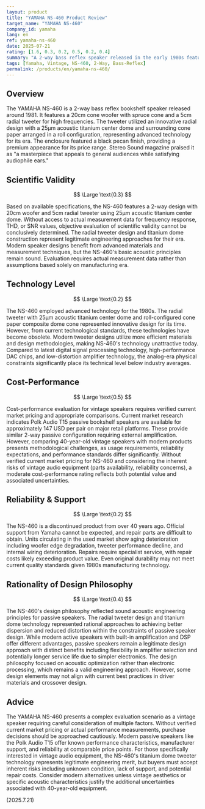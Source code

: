 ```yaml
---
layout: product
title: "YAMAHA NS-460 Product Review"
target_name: "YAMAHA NS-460"
company_id: yamaha
lang: en
ref: yamaha-ns-460
date: 2025-07-21
rating: [1.6, 0.3, 0.2, 0.5, 0.2, 0.4]
summary: "A 2-way bass reflex speaker released in the early 1980s featuring a 20cm woofer and 5cm radial tweeter with titanium dome structure. Without actual measurement data, objective performance evaluation remains inconclusive, though the basic acoustic design principles appear sound. Cost-performance evaluation is complicated by unverified vintage market pricing and methodological challenges in comparing 40-year-old equipment with modern alternatives requiring different usage considerations."
tags: [Yamaha, Vintage, NS-460, 2-Way, Bass-Reflex]
permalink: /products/en/yamaha-ns-460/
---
```


## Overview

The YAMAHA NS-460 is a 2-way bass reflex bookshelf speaker released around 1981. It features a 20cm cone woofer with spruce cone and a 5cm radial tweeter for high frequencies. The tweeter utilized an innovative radial design with a 25μm acoustic titanium center dome and surrounding cone paper arranged in a roll configuration, representing advanced technology for its era. The enclosure featured a black pecan finish, providing a premium appearance for its price range. Stereo Sound magazine praised it as "a masterpiece that appeals to general audiences while satisfying audiophile ears."

## Scientific Validity

$$ \Large \text{0.3} $$

Based on available specifications, the NS-460 features a 2-way design with 20cm woofer and 5cm radial tweeter using 25μm acoustic titanium center dome. Without access to actual measurement data for frequency response, THD, or SNR values, objective evaluation of scientific validity cannot be conclusively determined. The radial tweeter design and titanium dome construction represent legitimate engineering approaches for their era. Modern speaker designs benefit from advanced materials and measurement techniques, but the NS-460's basic acoustic principles remain sound. Evaluation requires actual measurement data rather than assumptions based solely on manufacturing era.

## Technology Level

$$ \Large \text{0.2} $$

The NS-460 employed advanced technology for the 1980s. The radial tweeter with 25μm acoustic titanium center dome and roll-configured cone paper composite dome cone represented innovative design for its time. However, from current technological standards, these technologies have become obsolete. Modern tweeter designs utilize more efficient materials and design methodologies, making NS-460's technology unattractive today. Compared to latest digital signal processing technology, high-performance DAC chips, and low-distortion amplifier technology, the analog-era physical constraints significantly place its technical level below industry averages.

## Cost-Performance

$$ \Large \text{0.5} $$

Cost-performance evaluation for vintage speakers requires verified current market pricing and appropriate comparisons. Current market research indicates Polk Audio T15 passive bookshelf speakers are available for approximately 147 USD per pair on major retail platforms. These provide similar 2-way passive configuration requiring external amplification. However, comparing 40-year-old vintage speakers with modern products presents methodological challenges, as usage requirements, reliability expectations, and performance standards differ significantly. Without verified current market pricing for NS-460 and considering the inherent risks of vintage audio equipment (parts availability, reliability concerns), a moderate cost-performance rating reflects both potential value and associated uncertainties.

## Reliability & Support

$$ \Large \text{0.2} $$

The NS-460 is a discontinued product from over 40 years ago. Official support from Yamaha cannot be expected, and repair parts are difficult to obtain. Units circulating in the used market show aging deterioration including woofer edge degradation, tweeter performance decline, and internal wiring deterioration. Repairs require specialist service, with repair costs likely exceeding product value. Even original durability may not meet current quality standards given 1980s manufacturing technology.

## Rationality of Design Philosophy

$$ \Large \text{0.4} $$

The NS-460's design philosophy reflected sound acoustic engineering principles for passive speakers. The radial tweeter design and titanium dome technology represented rational approaches to achieving better dispersion and reduced distortion within the constraints of passive speaker design. While modern active speakers with built-in amplification and DSP offer different advantages, passive speakers remain a legitimate design approach with distinct benefits including flexibility in amplifier selection and potentially longer service life due to simpler electronics. The design philosophy focused on acoustic optimization rather than electronic processing, which remains a valid engineering approach. However, some design elements may not align with current best practices in driver materials and crossover design.

## Advice

The YAMAHA NS-460 presents a complex evaluation scenario as a vintage speaker requiring careful consideration of multiple factors. Without verified current market pricing or actual performance measurements, purchase decisions should be approached cautiously. Modern passive speakers like the Polk Audio T15 offer known performance characteristics, manufacturer support, and reliability at comparable price points. For those specifically interested in vintage audio equipment, the NS-460's titanium dome tweeter technology represents legitimate engineering merit, but buyers must accept inherent risks including unknown condition, lack of support, and potential repair costs. Consider modern alternatives unless vintage aesthetics or specific acoustic characteristics justify the additional uncertainties associated with 40-year-old equipment.

(2025.7.21)